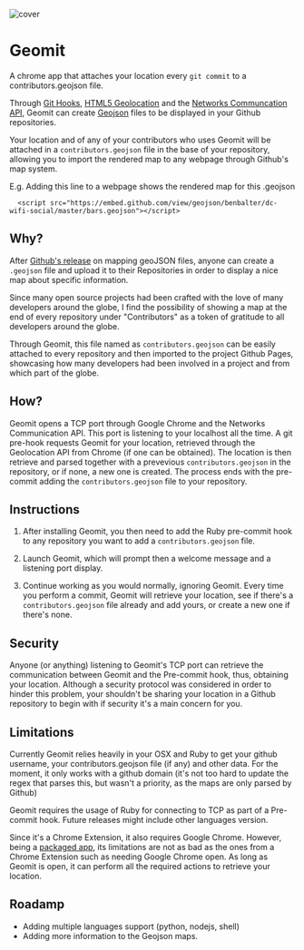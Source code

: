 ![cover](https://raw.github.com/jjperezaguinaga/Geomit/master/assets/cover.png)

# Geomit

A chrome app that attaches your location every `git commit` to a contributors.geojson file. 

Through [Git Hooks](http://git-scm.com/book/en/Customizing-Git-Git-Hooks), [HTML5 Geolocation](http://www.html5rocks.com/en/tutorials/geolocation/trip_meter/) and the [Networks Communcation API](http://developer.chrome.com/apps/app_network.html), Geomit can create [Geojson](https://help.github.com/articles/mapping-geojson-files-on-github) files to be displayed in your Github repositories.

Your location and of any of your contributors who uses Geomit will be attached in a `contributors.geojson` file in the base of your repository, allowing you to import the rendered map to any webpage through Github's map system.

E.g. Adding this line to a webpage shows the rendered map for this .geojson
```
  <script src="https://embed.github.com/view/geojson/benbalter/dc-wifi-social/master/bars.geojson"></script>
```

## Why?

After [Github's release](https://help.github.com/articles/mapping-geojson-files-on-github) on mapping geoJSON files, anyone can create a `.geojson` file and upload it to their Repositories in order to display a nice map about specific information.

Since many open source projects had been crafted with the love of many developers around the globe, I find the possibility of showing a map at the end of every repository under "Contributors" as a token of gratitude to all developers around the globe.

Through Geomit, this file named as `contributors.geojson` can be easily attached to every repository and then imported to the project Github Pages, showcasing how many developers had been involved in a project and from which part of the globe.

## How?

Geomit opens a TCP port through Google Chrome and the Networks Communication API. This port is listening to your localhost all the time. A git pre-hook requests Geomit for your location, retrieved through the Geolocation API from Chrome (if one can be obtained). The location is then retrieve and parsed together with a prevevious `contributors.geojson` in the repository, or if none, a new one is created. The process ends with the pre-commit adding the `contributors.geojson` file to your repository.

## Instructions

1. After installing Geomit, you then need to add the Ruby pre-commit hook to any repository you want to add a `contributors.geojson` file.

2. Launch Geomit, which will prompt then a welcome message and a listening port display.

3. Continue working as you would normally, ignoring Geomit. Every time you perform a commit, Geomit will retrieve your location, see if there's a `contributors.geojson` file already and add yours, or create a new one if there's none.

## Security

Anyone (or anything) listening to Geomit's TCP port can retrieve the communication between Geomit and the Pre-commit hook, thus, obtaining your location. Although a security protocol was considered in order to hinder this problem, your shouldn't be sharing your location in a Github repository to begin with if security it's a main concern for you.  

## Limitations

Currently Geomit relies heavily in your OSX and Ruby to get your github username, your contributors.geojson file (if any) and other data. For the moment, it only works with a github domain (it's not too hard to update the regex that parses this, but wasn't a priority, as the maps are only parsed by Github)

Geomit requires the usage of Ruby for connecting to TCP as part of a Pre-commit hook. Future releases might include other languages version.

Since it's a Chrome Extension, it also requires Google Chrome. However, being a [packaged app](http://developer.chrome.com/apps/about_apps.html), its limitations are not as bad as the ones from a Chrome Extension such as needing Google Chrome open. As long as Geomit is open, it can perform all the required actions to retrieve your location.

## Roadamp

* Adding multiple languages support (python, nodejs, shell)
* Adding more information to the Geojson maps.